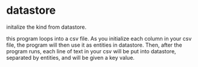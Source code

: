 # datastore
initalize the kind from datastore.


this program loops into a csv file. As you initialize each column in your csv file, the program will then use it as entities in datastore. Then, after the program runs, each line of text in your csv will be put into datastore, separated by entities, and will be given a key value.
